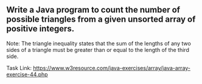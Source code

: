 ## Write a Java program to count the number of possible triangles from a given unsorted array of positive integers.

Note: The triangle inequality states that the sum of the lengths of any two sides of a triangle must be greater than or equal to the length of the third side.

Task Link: https://www.w3resource.com/java-exercises/array/java-array-exercise-44.php
